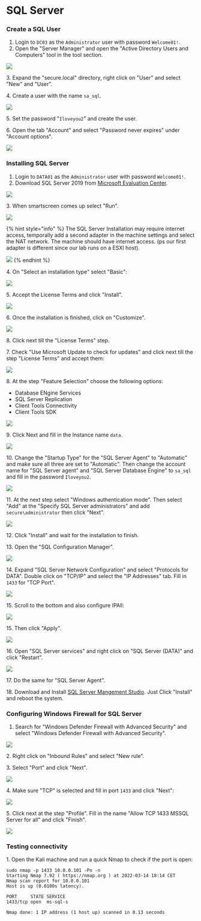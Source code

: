 # SQL Server

### Create a SQL User

1. Login to `DC03` as the `Administrator` user with password `Welcome01!`.
2. Open the "Server Manager" and open the "Active Directory Users and Computers" tool in the tool section.

![](<../../../../../.gitbook/assets/image (50).png>)

3\. Expand the "secure.local" directory, right click on "User" and select "New" and "User".

4\. Create a user with the name `sa_sql`.

![](<../../../../../.gitbook/assets/image (11) (1) (1) (1) (1) (1).png>)

5\. Set the password "`Iloveyou2`" and create the user.&#x20;

6\. Open the tab "Account" and select "Password never expires" under "Account options".

![](<../../../../../.gitbook/assets/image (47) (1).png>)

### Installing SQL Server

1. Login to `DATA01` as the `Administrator` user with password `Welcome01!`.
2. Download SQL Server 2019 from [Microsoft Evaluation Center](https://www.microsoft.com/en-us/evalcenter/evaluate-sql-server-2019).

![](<../../../../../.gitbook/assets/image (61) (1) (1) (1) (1).png>)

3\. When smartscreen comes up select "Run".

![](<../../../../../.gitbook/assets/image (68) (1) (1) (1) (1).png>)

{% hint style="info" %}
The SQL Server Installation may require internet access, temporally add a second adapter in the machine settings and select the NAT network. The machine should have internet access. (ps our first adapter is different since our lab runs on a ESXI host).

![](<../../../../../.gitbook/assets/image (62) (1) (1) (1) (1) (1) (1) (1).png>)
{% endhint %}

4\. On "Select an installation type" select "Basic":

![](<../../../../../.gitbook/assets/image (57) (1).png>)

5\. Accept the License Terms and click "Install".

![](<../../../../../.gitbook/assets/image (55) (1) (1) (1) (1).png>)

6\. Once the installation is finished, click on "Customize".

![](<../../../../../.gitbook/assets/image (7) (1).png>)

8\. Click next till the "License Terms" step.

7\. Check "Use Microsoft Update to check for updates" and click next till the step "License Terms" and accept them:

![](<../../../../../.gitbook/assets/image (15) (1) (1) (1) (1).png>)

8\. At the step "Feature Selection" choose the following options:

* Database ENgine Services
* SQL Server Replication
* Client Tools Connectivity
* Client Tools SDK

![](<../../../../../.gitbook/assets/image (14) (1) (1) (1) (1) (1).png>)

9\. Click Next and fill in the Instance name `data`.

![](<../../../../../.gitbook/assets/image (34) (1) (1) (1).png>)

10\. Change the "Startup Type" for the "SQL Server Agent" to "Automatic" and make sure all three are set to "Automatic". Then change the account name for "SQL Server agent" and "SQL Server Database Engine" to `sa_sql` and fill in the password `Iloveyou2`.

![](<../../../../../.gitbook/assets/image (56) (1) (1) (1).png>)

11\. At the next step select "Windows authentication mode". Then select "Add" at the "Specify SQL Server administrators" and add `secure\administrator` then click "Next".&#x20;

![](<../../../../../.gitbook/assets/image (58) (1).png>)

12\. Click "Install" and wait for the installation to finish.

13\. Open the "SQL Configuration Manager".

![](<../../../../../.gitbook/assets/image (44) (1) (1) (1).png>)

14\. Expand "SQL Server Network Configuration" and select "Protocols for DATA". Double click on "TCP/IP" and select the "IP Addresses" tab. Fill in `1433` for "TCP Port".

![](<../../../../../.gitbook/assets/image (26) (1) (1).png>)

15\. Scroll to the bottom and also configure IPAll:

![](<../../../../../.gitbook/assets/image (13) (1) (1) (1) (1) (1).png>)

15\. Then click "Apply".

![](<../../../../../.gitbook/assets/image (28) (1) (1) (1).png>)

16\. Open "SQL Server services" and right click on "SQL Server (DATA)" and click "Restart".

![](<../../../../../.gitbook/assets/image (54) (1) (1) (1).png>)

17\. Do the same for "SQL Server Agent".

18\. Download and Install [SQL Server Mangement Studio](https://docs.microsoft.com/en-us/sql/ssms/download-sql-server-management-studio-ssms?redirectedfrom=MSDN\&view=sql-server-ver15). Just Click "Install" and reboot the system.

### Configuring Windows Firewall for SQL Server

1. Search for "Windows Defender Firewall with Advanced Security" and select "Windows Defender Firewall with Advanced Security".

![](<../../../../../.gitbook/assets/image (45) (1) (1) (1) (1).png>)

2\. Right click on "Inbound Rules" and select "New rule".

3\. Select "Port" and click "Next".

![](../../../../../.gitbook/assets/image.png)

4\. Make sure "TCP" is selected and fill in port `1433` and click "Next":

![](<../../../../../.gitbook/assets/image (59) (1) (1).png>)

5\. Click next at the step "Profile". Fill in the name "Allow TCP 1433 MSSQL Server for all" and click "Finish".

![](<../../../../../.gitbook/assets/image (17) (1) (1) (1) (1) (1).png>)

### Testing connectivity

1\. Open the Kali machine and run a quick Nmap to check if the port is open:

```
sudo nmap -p 1433 10.0.0.101 -Pn -n
Starting Nmap 7.92 ( https://nmap.org ) at 2022-03-14 18:14 CET
Nmap scan report for 10.0.0.101
Host is up (0.0100s latency).

PORT     STATE SERVICE
1433/tcp open  ms-sql-s

Nmap done: 1 IP address (1 host up) scanned in 0.13 seconds
                                                             
```
